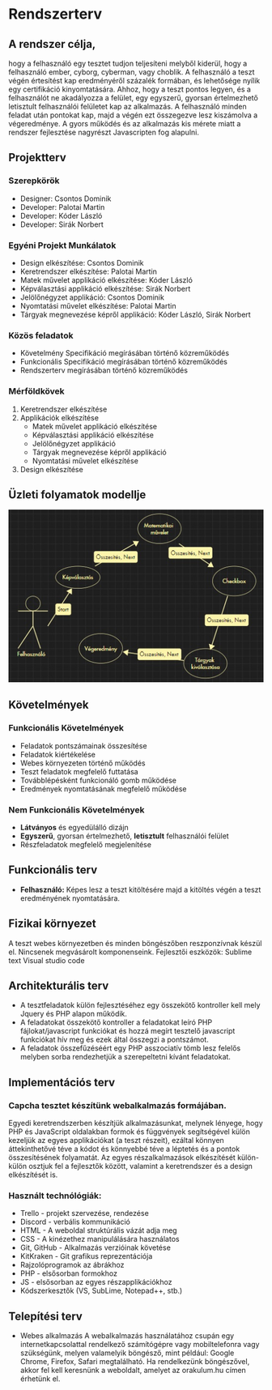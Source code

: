
# Rendszerterv
## A rendszer célja,
hogy a felhasználó egy tesztet tudjon teljesíteni melyből kiderül, hogy a felhasználó ember, cyborg, cyberman, vagy choblik. A felhasználó a teszt végén értesítést kap eredményéről százalék formában, és lehetősége nyílik egy certifikáció kinyomtatására. Ahhoz, hogy a teszt pontos legyen, és a felhasználót ne akadályozza a felület, egy egyszerű, gyorsan értelmezhető letisztult felhasználói felületet kap az alkalmazás. A felhasználó minden feladat után pontokat kap, majd a végén ezt összegezve lesz kiszámolva a végeredménye. A gyors működés és az alkalmazás kis mérete miatt a rendszer fejlesztése nagyrészt Javascripten fog alapulni.

## Projektterv
### Szerepkörök
- Designer: Csontos Dominik
- Developer: Palotai Martin
- Developer: Kóder László
- Developer: Sirák Norbert

### Egyéni Projekt Munkálatok
- Design elkészítése: Csontos Dominik
- Keretrendszer elkészítése: Palotai Martin
- Matek művelet applikáció elkészítése: Kóder László
- Képválasztási applikáció elkészítése: Sirák Norbert
- Jelölőnégyzet applikáció: Csontos Dominik
- Nyomtatási művelet elkészítése: Palotai Martin
- Tárgyak megnevezése képről applikáció: Kóder László, Sirák Norbert

### Közös feladatok
- Követelmény Specifikáció megírásában történő közreműködés
- Funkcionális Specifikáció megírásában történő közreműködés
- Rendszerterv megírásában történő közreműködés

### Mérföldkövek
1. Keretrendszer elkészítése
2. Applikációk elkészítése
	- Matek művelet applikáció elkészítése
	- Képválasztási applikáció elkészítése
	- Jelölőnégyzet applikáció
	- Tárgyak megnevezése képről applikáció
	- Nyomtatási művelet elkészítése
3. Design elkészítése

## Üzleti folyamatok modellje
![Üzleti folyamatok modellje](../pics/uzleti_modell.jpg)

## Követelmények
### Funkcionális Követelmények
- Feladatok pontszámainak összesítése
- Feladatok kiértékelése
- Webes környezeten történő működés
- Teszt feladatok megfelelő futtatása
- Továbblépésként funkcionáló gomb működése
- Eredmények nyomtatásának megfelelő működése

### Nem Funkcionális Követelmények
- **Látványos** és egyedülálló dizájn
- **Egyszerű**, gyorsan értelmezhető, **letisztult** felhasználói felület
- Részfeladatok megfelelő megjelenítése

## Funkcionális terv
- **Felhasználó:** Képes lesz a teszt kitöltésére majd a kitöltés végén a teszt eredményének nyomtatására.

## Fizikai környezet
A teszt webes környezetben és minden böngészőben reszponzívnak készül el.
Nincsenek megvásárolt komponenseink.
Fejlesztői eszközök:
    Sublime text
    Visual studio code

## Architekturális terv
- A tesztfeladatok külön fejlesztéséhez egy összekötő kontroller kell mely Jquery és PHP alapon működik.
- A feladatokat összekötő kontroller a feladatokat leíró PHP fájlokat/javascript funkciókat és hozzá megírt tesztelő javascript funkciókat hív meg és ezek által összegzi a pontszámot.
- A feladatok összefűzéséért egy PHP asszociatív tömb lesz felelős melyben sorba rendezhetjük a szerepeltetni kívánt feladatokat.

## Implementációs terv
### Capcha tesztet készítünk webalkalmazás formájában.
Egyedi keretrendszerben készítjük alkalmazásunkat, melynek lényege,
hogy PHP és JavaScript oldalakban formok és függvények segítségével
külön kezeljük az egyes applikációkat (a teszt részeit), ezáltal
könnyen áttekinthetővé téve a kódot és könnyebbé téve a léptetés és
a pontok összesítésének folyamatát.
Az egyes részalkalmazások elkészítését külön-külön osztjuk fel 
a fejlesztők között, valamint a keretrendszer és a design
elkészítését is.

### Használt technólógiák:
- Trello - projekt szervezése, rendezése
- Discord - verbális kommunikáció
- HTML - A weboldal struktúrális vázát adja meg
- CSS - A kinézethez manipulálására használatos
- Git, GitHub - Alkalmazás verzióinak követése
- KitKraken - Git grafikus reprezentációja
- Rajzolóprogramok az ábrákhoz
- PHP - elsősorban formokhoz
- JS - elsősorban az egyes részapplikációkhoz
- Kódszerkesztők (VS, SubLime, Notepad++, stb.)

## Telepítési terv
- Webes alkalmazás
A webalkalmazás használatához csupán egy internetkapcsolattal rendelkező számítógépre vagy mobiltelefonra vagy szükségünk, melyen
valamelyik böngésző, mint például: Google Chrome, Firefox, Safari megtalálható.
Ha rendelkezünk böngészővel, akkor fel kell keresnünk a weboldalt, amelyet az orakulum.hu címen érhetünk el.